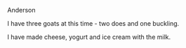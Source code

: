 Anderson

I have three goats at this time - two does and one buckling.

I have made cheese, yogurt and ice cream with the milk.
